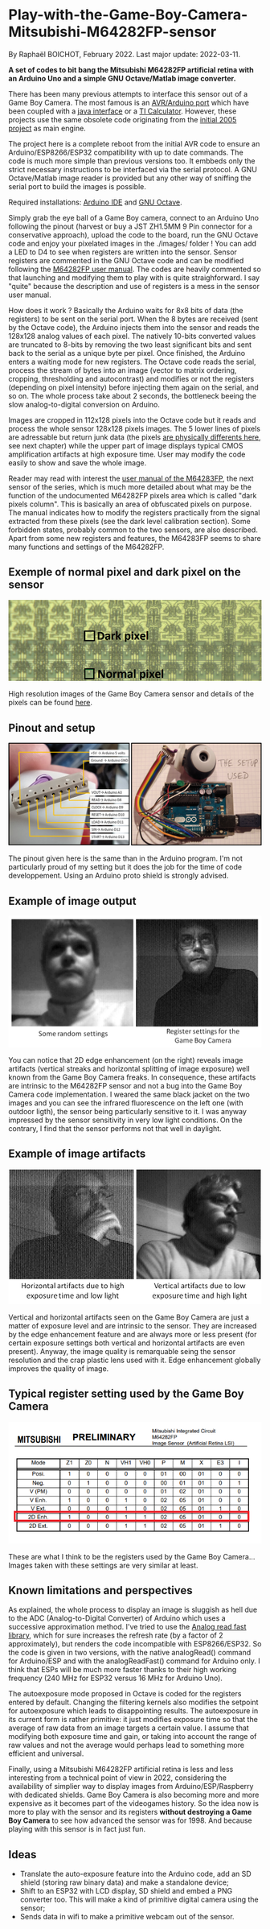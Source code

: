 # Play-with-the-Game-Boy-Camera-Mitsubishi-M64282FP-sensor
By Raphaël BOICHOT, February 2022. Last major update: 2022-03-11.

**A set of codes to bit bang the Mitsubishi M64282FP artificial retina with an Arduino Uno and a simple GNU Octave/Matlab image converter.**

There has been many previous attempts to interface this sensor out of a Game Boy Camera. The most famous is an [AVR/Arduino port](https://github.com/shimniok/avr-gameboy-cam) which have been coupled with a [java interface](https://www.bot-thoughts.com/2010/04/gameboy-camera-prototyping.html) or a [TI Calculator](https://www.cemetech.net/projects/item.php?id=54). However, these projects use the same obsolete code originating from the [initial 2005 project](http://sophiateam.undrgnd.free.fr/microcontroller/camera/) as main engine.

The project here is a complete reboot from the initial AVR code to ensure an Arduino/ESP8266/ESP32 compatibility with up to date commands. The code is much more simple than previous versions too. It embbeds only the strict necessary instructions to be interfaced via the serial protocol. A GNU Octave/Matlab image reader is provided but any other way of sniffing the serial port to build the images is possible.

Required installations: [Arduino IDE](https://www.arduino.cc/en/software) and [GNU Octave](https://www.gnu.org/software/octave/index).

Simply grab the eye ball of a Game Boy camera, connect to an Arduino Uno following the pinout (harvest or buy a JST ZH1.5MM 9 Pin connector for a conservative approach), upload the code to the board, run the GNU Octave code and enjoy your pixelated images in the ./images/ folder ! You can add a LED to D4 to see when registers are written into the sensor. Sensor registers are commented in the GNU Octave code and can be modified following the [M64282FP user manual](https://github.com/Raphael-Boichot/Play-with-the-Game-Boy-Camera-Mitsubishi-M64282FP-sensor/blob/main/Additionnal%20informations/Mitsubishi%20Integrated%20Circuit%20M64282FP%20Image%20Sensor.pdf). The codes are heavily commented so that launching and modifying them to play with is quite straighforward. I say "quite" because the description and use of registers is a mess in the sensor user manual.

How does it work ? Basically the Arduino waits for 8x8 bits of data (the registers) to be sent on the serial port. When the 8 bytes are received (sent by the Octave code), the Arduino injects them into the sensor and reads the 128x128 analog values of each pixel. The natively 10-bits converted values are truncated to 8-bits by removing the two least significant bits and sent back to the serial as a unique byte per pixel. Once finished, the Arduino enters a waiting mode for new registers. The Octave code reads the serial, process the stream of bytes into an image (vector to matrix ordering, cropping, thresholding and autocontrast) and modifies or not the registers (depending on pixel intensity) before injecting them again on the serial, and so on. The whole process take about 2 seconds, the bottleneck beeing the slow analog-to-digital conversion on Arduino.

Images are cropped in 112x128 pixels into the Octave code but it reads and process the whole sensor 128x128 pixels images. The 5 lower lines of pixels are adressable but return junk data (the pixels [are physically differents here](https://github.com/Raphael-Boichot/Game-Boy-chips-decapping-project), see next chapter) while the upper part of image displays typical CMOS amplification artifacts at high exposure time. User may modify the code easily to show and save the whole image. 

Reader may read with interest the [user manual of the M64283FP](https://github.com/Raphael-Boichot/Play-with-the-Game-Boy-Camera-Mitsubishi-M64282FP-sensor/blob/main/Additionnal%20informations/Mitsubishi%20Integrated%20Circuit%20M64283FP%20Image%20Sensor.pdf), the next sensor of the series, which is much more detailed about what may be the function of the undocumented M64282FP pixels area which is called "dark pixels column". This is basically an area of obfuscated pixels on purpose. The manual indicates how to modify the registers practically from the signal extracted from these pixels (see the dark level calibration section). Some forbidden states, probably common to the two sensors, are also described. Apart from some new registers and features, the M64283FP seems to share many functions and settings of the M64282FP.

## Exemple of normal pixel and dark pixel on the sensor
![dark pixel](https://github.com/Raphael-Boichot/Play-with-the-Game-Boy-Camera-Mitsubishi-M64282FP-sensor/blob/main/Additionnal%20informations/Mitsubishi%20M64282FP_detail%20of%20light%20sensors.png)

High resolution images of the Game Boy Camera sensor and details of the pixels can be found [here](https://github.com/Raphael-Boichot/Game-Boy-chips-decapping-project).

## Pinout and setup
![setup](https://github.com/Raphael-Boichot/Play-with-the-Game-Boy-Camera-Mitsubishi-M64282FP-sensor/blob/main/Additionnal%20informations/setup.png)

The pinout given here is the same than in the Arduino program. I'm not particularly proud of my setting but it does the job for the time of code developpement. Using an Arduino proto shield is strongly advised.

## Example of image output
![results](https://github.com/Raphael-Boichot/Play-with-the-Game-Boy-Camera-Mitsubishi-M64282FP-sensor/blob/main/Additionnal%20informations/results.png)

You can notice that 2D edge enhancement (on the right) reveals image artifacts (vertical streaks and horizontal splitting of image exposure) well known from the Game Boy Camera freaks. In consequence, these artifacts are intrinsic to the M64282FP sensor and not a bug into the Game Boy Camera code implementation. I weared the same black jacket on the two images and you can see the infrared fluorescence on the left one (with outdoor ligth), the sensor being particularly sensitive to it. I was anyway impressed by the sensor sensitivity in very low light conditions. On the contrary, I find that the sensor performs not that well in daylight.

## Example of image artifacts
![results](https://github.com/Raphael-Boichot/Play-with-the-Game-Boy-Camera-Mitsubishi-M64282FP-sensor/blob/main/Additionnal%20informations/Artifacts.png)

Vertical and horizontal artifacts seen on the Game Boy Camera are just a matter of exposure level and are intrinsic to the sensor. They are increased by the edge enhancement feature and are always more or less present (for certain exposure settings both vertical and horizontal artifacts are even present). Anyway, the image quality is remarquable seing the sensor resolution and the crap plastic lens used with it. Edge enhancement globally improves the quality of image.

## Typical register setting used by the Game Boy Camera
![setting](https://github.com/Raphael-Boichot/Play-with-the-Game-Boy-Camera-Mitsubishi-M64282FP-sensor/blob/main/Additionnal%20informations/setting.png)

These are what I think to be the registers used by the Game Boy Camera... Images taken with these settings are very similar at least.

## Known limitations and perspectives
As explained, the whole process to display an image is sluggish as hell due to the ADC (Analog-to-Digital Converter) of Arduino which uses a successive approximation method. I've tried to use the [Analog read fast library](https://github.com/avandalen/avdweb_AnalogReadFast), which for sure increases the refresh rate (by a factor of 2 approximately), but renders the code incompatible with ESP8266/ESP32. So the code is given in two versions, with the native analogRead() command for Arduino/ESP and with the analogReadFast() command for Arduino only. I think that ESPs will be much more faster thanks to their high working frequency (240 MHz for ESP32 versus 16 MHz for Arduino Uno).

The autoexposure mode proposed in Octave is coded for the registers entered by default. Changing the filtering kernels also modifies the setpoint for autoexposure which leads to disappointing results. The autoexposure in its current form is rather primitive: it just modifies exposure time so that the average of raw data from an image targets a certain value. I assume that modifying both exposure time and gain, or taking into account the range of raw values and not the average would perhaps lead to something more efficient and universal.

Finally, using a Mitsubishi M64282FP artificial retina is less and less interesting from a technical point of view in 2022, considering the availability of simplier way to display images from Arduino/ESP/Raspberry with dedicated shields. Game Boy Camera is also becoming more and more expensive as it becomes part of the videogames history. So the idea now is more to play with the sensor and its registers **without destroying a Game Boy Camera** to see how advanced the sensor was for 1998. And because playing with this sensor is in fact just fun.

## Ideas
- Translate the auto-exposure feature into the Arduino code, add an SD shield (storing raw binary data) and make a standalone device;
- Shift to an ESP32 with LCD display, SD shield and embed a PNG converter too. This will make a kind of primitive digital camera using the sensor;
- Sends data in wifi to make a primitive webcam out of the sensor.
